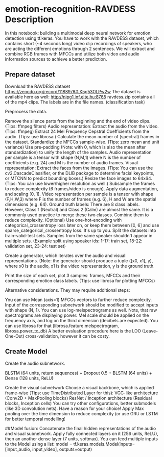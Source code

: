 # emotion-recognition-RAVDESS Description
In this notebook: building a multimodal deep neural network for emotion detection using tf.keras. You have to work with the RAVDESS dataset, which contains short (~4 seconds long) video clip recordings of speakers, who are acting the different emotions through 2 sentences. We will extract and combine RGB frames with MFCCs and utilize both video and audio information sources to achieve a better prediction.



## Prepare dataset
Download the RAVDESS dataset https://zenodo.org/record/1188976#.X5g53OLPw2w The dataset is available here as well: http://nipg1.inf.elte.hu:8765 ravdess.zip contains all of the mp4 clips. The labels are in the file names. (classification task)

Preprocess the data.

Remove the silence parts from the beginning and the end of video clips. (Tips: ffmpeg filters)
Audio representation:
Extract the audio from the video. (Tips: ffmpeg)
Extract 24 Mel Frequency Cepstral Coefficients from the audio. (Tips: use librosa.)
Calculate the mean number of (spectral) frames in the dataset.
Standardize the MFCCs sample-wise. (Tips: zero mean and unit variance)
Use pre-padding (Note: with 0, which is also the mean after standardization) to unify the length of the samples.
Audio representation per sample is a tensor with shape (N,M,1) where N is the number of coefficients (e.g. 24) and M is the number of audio frames.
Visual representation:
Extract the faces from the images. (Tips: You can use the cv2.CascadeClassifier, or the DLIB package to determine facial keypoints, or MTCNN to predict bounding boxes.)
Resize the face images to 64x64. (Tips: You can use lower/higher resolution as well.)
Subsample the frames to reduce complexity (6 frames/video is enough).
Apply data augmentation, and scaling [0, 1].
Video representation per sample is a tensor with shape (F,H,W,3) where F is the number of frames (e.g. 6), H and W are the spatial dimensions (e.g. 64).
Ground truth labels:
There are 8 class labels. However, Class 1 (Neutral) and Class 2 (Calm) are almost the same. It is a commonly used practice to merge these two classes. Combine them to reduce complexity.
(Optional) Use one-hot-encoding with categorical_crossentropy loss later on, or keep them between [0, 6] and use sparse_categorical_crossentropy loss. It's up to you.
Split the datasets into train-valid-test sets. Samples from the same speaker shouldn't appear in multiple sets. (Example split using speaker ids: 1-17: train set, 18-22: validation set, 23-24: test set)

Create a generator, which iterates over the audio and visual representations. (Note: the generator should produce a tuple ([x0, x1], y), where x0 is the audio, x1 is the video representation, y is the ground truth.

Print the size of each set, plot 3 samples: frames, MFCCs and their corresponding emotion class labels. (Tips: use librosa for plotting MFCCs)

Alternative considerations. They may require additional steps:

You can use Mean (axis=1) MFCCs vectors to further reduce complexity. Input of the corresponding subnetwork should be modified to accept inputs with shape (N, 1).
You can use log-melspectrograms as well. Note, that raw spectrograms are displaying power. Mel scale should be applied on the frequency axis, and log on the third dimension (decibels are expected). You can use librosa for that (librosa.feature.melspectrogram, librosa.power_to_db)
A better evaluation procedure here is the LOO (Leave-One-Out) cross-validation, however it can be costy.



## Create Model
Create the audio subnetwork.

BLSTM (64 units, return sequences) + Dropout 0.5 + BLSTM (64 units) + Dense (128 units, ReLU)

Create the visual subnetwork
Choose a visual backbone, which is applied frame-wise (Tips: use TimeDistributed Layer for this):
VGG-like architecture (Conv2D + MaxPooling blocks)
ResNet / Inception architecture (Residual blocks, Inception cells)
You can try other configurations, better submodels (like 3D convolution nets). Have a reason for your choice!
Apply Max pooling over the time dimension to reduce complexity (or use GRU or LSTM for better temporal modelling)

##Model fusion:
Concatenate the final hidden representations of the audio and visual subnetwork.
Apply fully connected layers on it (256 units, ReLU), then an another dense layer (7 units, softmax).
You can feed multiple inputs to the Model using a list: model = tf.keras.models.Model(inputs=[input_audio, input_video], outputs=output)
